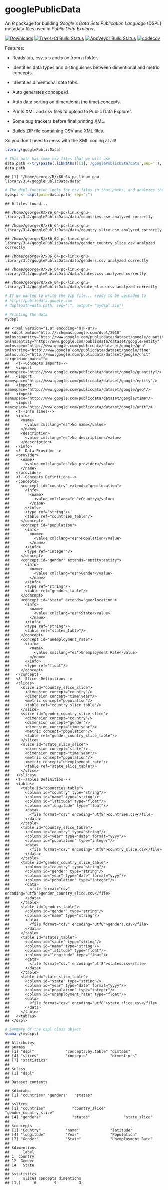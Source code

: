 googlePublicData
================

An *R* package for building *Google's* *Data Sets Publication Language* (DSPL) metadata files used in *Public Data Explorer*.

[![Downloads](http://cranlogs.r-pkg.org/badges/googlePublicData?color=brightgreen)](http://cran.rstudio.com/package=googlePublicData) [![Travis-CI Build Status](https://travis-ci.org/gvegayon/googlePublicData.svg?branch=master)](https://travis-ci.org/gvegayon/googlePublicData) [![AppVeyor Build Status](https://ci.appveyor.com/api/projects/status/github/gvegayon/googlePublicData?branch=master&svg=true)](https://ci.appveyor.com/project/gvegayon/googlePublicData) [![codecov](https://codecov.io/gh/gvegayon/googlePublicData/branch/master/graph/badge.svg)](https://codecov.io/gh/gvegayon/googlePublicData)

Features:

-   Reads tab, csv, xls and xlsx from a folder.

-   Identifies data types and distinguishes between dimentional and metric concepts.

-   Identifies dimentional data tabs.

-   Auto generates conceps id.

-   Auto data sorting on dimentional (no time) concepts.

-   Prints XML and csv files to upload to Public Data Explorer.

-   Some bug trackers before final printing XML.

-   Builds ZIP file containing CSV and XML files.

So you don't need to mess with the XML coding at all!

``` r
library(googlePublicData)

# This path has some csv files that we will use
data.path <-try(paste(.libPaths()[1],'/googlePublicData/data',sep=''), silent=T)
data.path
```

    ## [1] "/home/george/R/x86_64-pc-linux-gnu-library/3.4/googlePublicData/data"

``` r
# The dspl function looks for csv files in that paths, and analyzes them
mydspl <- dspl(path=data.path, sep=";")
```

    ## 6 files found...

    ## /home/george/R/x86_64-pc-linux-gnu-library/3.4/googlePublicData/data/countries.csv analyzed correctly

    ## /home/george/R/x86_64-pc-linux-gnu-library/3.4/googlePublicData/data/country_slice.csv analyzed correctly

    ## /home/george/R/x86_64-pc-linux-gnu-library/3.4/googlePublicData/data/gender_country_slice.csv analyzed correctly

    ## /home/george/R/x86_64-pc-linux-gnu-library/3.4/googlePublicData/data/genders.csv analyzed correctly

    ## /home/george/R/x86_64-pc-linux-gnu-library/3.4/googlePublicData/data/states.csv analyzed correctly

    ## /home/george/R/x86_64-pc-linux-gnu-library/3.4/googlePublicData/data/state_slice.csv analyzed correctly

``` r
# If we wanted to write the zip file... ready to be uploaded to
# http://publicdata.google.com
# dspl(path=data.path, sep=";", output= "mydspl.zip")

# Printing the data
mydspl
```

    ## <?xml version="1.0" encoding="UTF-8"?>
    ## <dspl xmlns="http://schemas.google.com/dspl/2010" xmlns:quantity="http://www.google.com/publicdata/dataset/google/quantity" xmlns:entity="http://www.google.com/publicdata/dataset/google/entity" xmlns:geo="http://www.google.com/publicdata/dataset/google/geo" xmlns:time="http://www.google.com/publicdata/dataset/google/time" xmlns:unit="http://www.google.com/publicdata/dataset/google/unit" targetNamespace="">
    ##   <!--Concepts imports-->
    ##   <import namespace="http://www.google.com/publicdata/dataset/google/quantity"/>
    ##   <import namespace="http://www.google.com/publicdata/dataset/google/entity"/>
    ##   <import namespace="http://www.google.com/publicdata/dataset/google/geo"/>
    ##   <import namespace="http://www.google.com/publicdata/dataset/google/time"/>
    ##   <import namespace="http://www.google.com/publicdata/dataset/google/unit"/>
    ##   <!--Info lines-->
    ##   <info>
    ##     <name>
    ##       <value xml:lang="es">No name</value>
    ##     </name>
    ##     <description>
    ##       <value xml:lang="es">No description</value>
    ##     </description>
    ##   </info>
    ##   <!--Data Provider-->
    ##   <provider>
    ##     <name>
    ##       <value xml:lang="es">No provider</value>
    ##     </name>
    ##   </provider>
    ##   <!--Concepts Definitions-->
    ##   <concepts>
    ##     <concept id="country" extends="geo:location">
    ##       <info>
    ##         <name>
    ##           <value xml:lang="es">Country</value>
    ##         </name>
    ##       </info>
    ##       <type ref="string"/>
    ##       <table ref="countries_table"/>
    ##     </concept>
    ##     <concept id="population">
    ##       <info>
    ##         <name>
    ##           <value xml:lang="es">Population</value>
    ##         </name>
    ##       </info>
    ##       <type ref="integer"/>
    ##     </concept>
    ##     <concept id="gender" extends="entity:entity">
    ##       <info>
    ##         <name>
    ##           <value xml:lang="es">Gender</value>
    ##         </name>
    ##       </info>
    ##       <type ref="string"/>
    ##       <table ref="genders_table"/>
    ##     </concept>
    ##     <concept id="state" extends="geo:location">
    ##       <info>
    ##         <name>
    ##           <value xml:lang="es">State</value>
    ##         </name>
    ##       </info>
    ##       <type ref="string"/>
    ##       <table ref="states_table"/>
    ##     </concept>
    ##     <concept id="unemployment_rate">
    ##       <info>
    ##         <name>
    ##           <value xml:lang="es">Unemployment Rate</value>
    ##         </name>
    ##       </info>
    ##       <type ref="float"/>
    ##     </concept>
    ##   </concepts>
    ##   <!--Slices Definitions-->
    ##   <slices>
    ##     <slice id="country_slice_slice">
    ##       <dimension concept="country"/>
    ##       <dimension concept="time:year"/>
    ##       <metric concept="population"/>
    ##       <table ref="country_slice_table"/>
    ##     </slice>
    ##     <slice id="gender_country_slice_slice">
    ##       <dimension concept="country"/>
    ##       <dimension concept="gender"/>
    ##       <dimension concept="time:year"/>
    ##       <metric concept="population"/>
    ##       <table ref="gender_country_slice_table"/>
    ##     </slice>
    ##     <slice id="state_slice_slice">
    ##       <dimension concept="state"/>
    ##       <dimension concept="time:year"/>
    ##       <metric concept="population"/>
    ##       <metric concept="unemployment_rate"/>
    ##       <table ref="state_slice_table"/>
    ##     </slice>
    ##   </slices>
    ##   <!--Tables Definitios-->
    ##   <tables>
    ##     <table id="countries_table">
    ##       <column id="country" type="string"/>
    ##       <column id="name" type="string"/>
    ##       <column id="latitude" type="float"/>
    ##       <column id="longitude" type="float"/>
    ##       <data>
    ##         <file format="csv" encoding="utf8">countries.csv</file>
    ##       </data>
    ##     </table>
    ##     <table id="country_slice_table">
    ##       <column id="country" type="string"/>
    ##       <column id="year" type="date" format="yyyy"/>
    ##       <column id="population" type="integer"/>
    ##       <data>
    ##         <file format="csv" encoding="utf8">country_slice.csv</file>
    ##       </data>
    ##     </table>
    ##     <table id="gender_country_slice_table">
    ##       <column id="country" type="string"/>
    ##       <column id="gender" type="string"/>
    ##       <column id="year" type="date" format="yyyy"/>
    ##       <column id="population" type="integer"/>
    ##       <data>
    ##         <file format="csv" encoding="utf8">gender_country_slice.csv</file>
    ##       </data>
    ##     </table>
    ##     <table id="genders_table">
    ##       <column id="gender" type="string"/>
    ##       <column id="name" type="string"/>
    ##       <data>
    ##         <file format="csv" encoding="utf8">genders.csv</file>
    ##       </data>
    ##     </table>
    ##     <table id="states_table">
    ##       <column id="state" type="string"/>
    ##       <column id="name" type="string"/>
    ##       <column id="latitude" type="float"/>
    ##       <column id="longitude" type="float"/>
    ##       <data>
    ##         <file format="csv" encoding="utf8">states.csv</file>
    ##       </data>
    ##     </table>
    ##     <table id="state_slice_table">
    ##       <column id="state" type="string"/>
    ##       <column id="year" type="date" format="yyyy"/>
    ##       <column id="population" type="integer"/>
    ##       <column id="unemployment_rate" type="float"/>
    ##       <data>
    ##         <file format="csv" encoding="utf8">state_slice.csv</file>
    ##       </data>
    ##     </table>
    ##   </tables>
    ## </dspl>

``` r
# Summary of the dspl class object
summary(mydspl)
```

    ## Attributes
    ## $names
    ## [1] "dspl"              "concepts.by.table" "dimtabs"          
    ## [4] "slices"            "concepts"          "dimentions"       
    ## [7] "statistics"       
    ## 
    ## $class
    ## [1] "dspl"
    ## 
    ## Dataset contents

    ## $dimtabs
    ## [1] "countries" "genders"   "states"   
    ## 
    ## $slices
    ## [1] "countries"            "country_slice"        "gender_country_slice"
    ## [4] "genders"              "states"               "state_slice"         
    ## 
    ## $concepts
    ## [1] "Country"           "name"              "latitude"         
    ## [4] "longitude"         "Year"              "Population"       
    ## [7] "Gender"            "State"             "Unemployment Rate"
    ## 
    ## $dimentions
    ##      label
    ## 1  Country
    ## 12  Gender
    ## 14   State
    ## 
    ## $statistics
    ##      slices concepts dimentions
    ## [1,]      6        9          3
